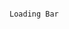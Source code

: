                                                                                        Loading Bar


